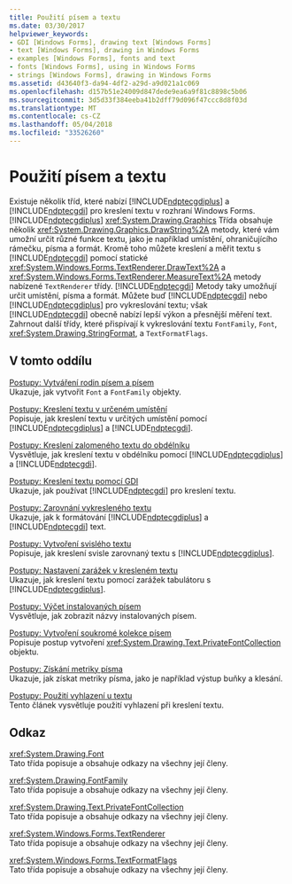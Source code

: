 ```yaml
---
title: Použití písem a textu
ms.date: 03/30/2017
helpviewer_keywords:
- GDI [Windows Forms], drawing text [Windows Forms]
- text [Windows Forms], drawing in Windows Forms
- examples [Windows Forms], fonts and text
- fonts [Windows Forms], using in Windows Forms
- strings [Windows Forms], drawing in Windows Forms
ms.assetid: d43640f3-da94-4df2-a29d-a9d021a1c069
ms.openlocfilehash: d157b51e24009d847dede9ea6a9f81c8898c5b06
ms.sourcegitcommit: 3d5d33f384eeba41b2dff79d096f47ccc8d8f03d
ms.translationtype: MT
ms.contentlocale: cs-CZ
ms.lasthandoff: 05/04/2018
ms.locfileid: "33526260"
---
```

# <a name="using-fonts-and-text"></a>Použití písem a textu
Existuje několik tříd, které nabízí [!INCLUDE[ndptecgdiplus](../../../../includes/ndptecgdiplus-md.md)] a [!INCLUDE[ndptecgdi](../../../../includes/ndptecgdi-md.md)] pro kreslení textu v rozhraní Windows Forms. [!INCLUDE[ndptecgdiplus](../../../../includes/ndptecgdiplus-md.md)] <xref:System.Drawing.Graphics> Třída obsahuje několik <xref:System.Drawing.Graphics.DrawString%2A> metody, které vám umožní určit různé funkce textu, jako je například umístění, ohraničujícího rámečku, písma a formát. Kromě toho můžete kreslení a měřit textu s [!INCLUDE[ndptecgdi](../../../../includes/ndptecgdi-md.md)] pomocí statické <xref:System.Windows.Forms.TextRenderer.DrawText%2A> a <xref:System.Windows.Forms.TextRenderer.MeasureText%2A> metody nabízené `TextRenderer` třídy. [!INCLUDE[ndptecgdi](../../../../includes/ndptecgdi-md.md)] Metody taky umožňují určit umístění, písma a formát. Můžete buď [!INCLUDE[ndptecgdi](../../../../includes/ndptecgdi-md.md)] nebo [!INCLUDE[ndptecgdiplus](../../../../includes/ndptecgdiplus-md.md)] pro vykreslování textu; však [!INCLUDE[ndptecgdi](../../../../includes/ndptecgdi-md.md)] obecně nabízí lepší výkon a přesnější měření text. Zahrnout další třídy, které přispívají k vykreslování textu `FontFamily`, `Font`, <xref:System.Drawing.StringFormat>, a `TextFormatFlags`.  
  
## <a name="in-this-section"></a>V tomto oddílu  
 [Postupy: Vytváření rodin písem a písem](../../../../docs/framework/winforms/advanced/how-to-construct-font-families-and-fonts.md)  
 Ukazuje, jak vytvořit `Font` a `FontFamily` objekty.  
  
 [Postupy: Kreslení textu v určeném umístění](../../../../docs/framework/winforms/advanced/how-to-draw-text-at-a-specified-location.md)  
 Popisuje, jak kreslení textu v určitých umístění pomocí [!INCLUDE[ndptecgdiplus](../../../../includes/ndptecgdiplus-md.md)] a [!INCLUDE[ndptecgdi](../../../../includes/ndptecgdi-md.md)].  
  
 [Postupy: Kreslení zalomeného textu do obdélníku](../../../../docs/framework/winforms/advanced/how-to-draw-wrapped-text-in-a-rectangle.md)  
 Vysvětluje, jak kreslení textu v obdélníku pomocí [!INCLUDE[ndptecgdiplus](../../../../includes/ndptecgdiplus-md.md)] a [!INCLUDE[ndptecgdi](../../../../includes/ndptecgdi-md.md)].  
  
 [Postupy: Kreslení textu pomocí GDI](../../../../docs/framework/winforms/advanced/how-to-draw-text-with-gdi.md)  
 Ukazuje, jak používat [!INCLUDE[ndptecgdi](../../../../includes/ndptecgdi-md.md)] pro kreslení textu.  
  
 [Postupy: Zarovnání vykresleného textu](../../../../docs/framework/winforms/advanced/how-to-align-drawn-text.md)  
 Ukazuje, jak k formátování [!INCLUDE[ndptecgdiplus](../../../../includes/ndptecgdiplus-md.md)] a [!INCLUDE[ndptecgdi](../../../../includes/ndptecgdi-md.md)] text.  
  
 [Postupy: Vytvoření svislého textu](../../../../docs/framework/winforms/advanced/how-to-create-vertical-text.md)  
 Popisuje, jak kreslení svisle zarovnaný textu s [!INCLUDE[ndptecgdiplus](../../../../includes/ndptecgdiplus-md.md)].  
  
 [Postupy: Nastavení zarážek v kresleném textu](../../../../docs/framework/winforms/advanced/how-to-set-tab-stops-in-drawn-text.md)  
 Ukazuje, jak kreslení textu pomocí zarážek tabulátoru s [!INCLUDE[ndptecgdiplus](../../../../includes/ndptecgdiplus-md.md)].  
  
 [Postupy: Výčet instalovaných písem](../../../../docs/framework/winforms/advanced/how-to-enumerate-installed-fonts.md)  
 Vysvětluje, jak zobrazit názvy instalovaných písem.  
  
 [Postupy: Vytvoření soukromé kolekce písem](../../../../docs/framework/winforms/advanced/how-to-create-a-private-font-collection.md)  
 Popisuje postup vytvoření <xref:System.Drawing.Text.PrivateFontCollection> objektu.  
  
 [Postupy: Získání metriky písma](../../../../docs/framework/winforms/advanced/how-to-obtain-font-metrics.md)  
 Ukazuje, jak získat metriky písma, jako je například výstup buňky a klesání.  
  
 [Postupy: Použití vyhlazení u textu](../../../../docs/framework/winforms/advanced/how-to-use-antialiasing-with-text.md)  
 Tento článek vysvětluje použití vyhlazení při kreslení textu.  
  
## <a name="reference"></a>Odkaz  
 <xref:System.Drawing.Font>  
 Tato třída popisuje a obsahuje odkazy na všechny její členy.  
  
 <xref:System.Drawing.FontFamily>  
 Tato třída popisuje a obsahuje odkazy na všechny její členy.  
  
 <xref:System.Drawing.Text.PrivateFontCollection>  
 Tato třída popisuje a obsahuje odkazy na všechny její členy.  
  
 <xref:System.Windows.Forms.TextRenderer>  
 Tato třída popisuje a obsahuje odkazy na všechny její členy.  
  
 <xref:System.Windows.Forms.TextFormatFlags>  
 Tato třída popisuje a obsahuje odkazy na všechny její členy.
